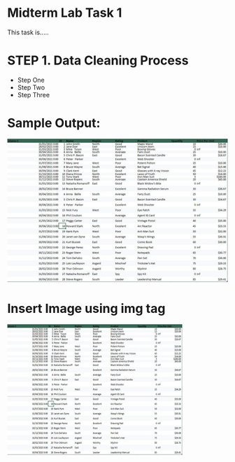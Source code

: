 # Midterm Lab Task 1
This task is.....
# STEP 1. Data Cleaning Process
- Step One
- Step Two
- Step Three

# Sample Output:
![screenshot](images/one.JPG)
# Insert Image using img tag
<img src="images/one.JPG" alt="Alt Text" width="400" height="300">
